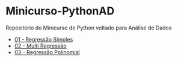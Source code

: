 # Minicurso-PythonAD
Repositório do Minicurso de Python voltado para Análise de Dados

* [01 - Regressão Simples](https://drive.google.com/file/d/1dAjTGA7dUrv39svrhaD_jBR8zbPqIMua/view?usp=sharing)
* [02 - Multi Regressão](https://drive.google.com/open?id=1HrI_AXcdplMcMdzkI6gce5wslmaRNdr1)
* [03 - Regressão Polinomial](https://drive.google.com/open?id=12gmN9PoluFGSTDMlkGWFsFq1pW4hsGHW)
